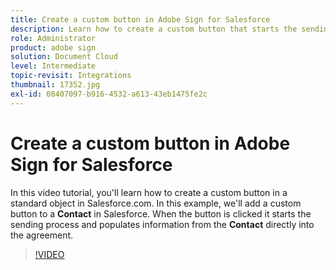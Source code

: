 ```yaml
---
title: Create a custom button in Adobe Sign for Salesforce
description: Learn how to create a custom button that starts the sending process and auto populates an agreement
role: Administrator
product: adobe sign
solution: Document Cloud
level: Intermediate
topic-revisit: Integrations
thumbnail: 17352.jpg
exl-id: 08407097-b916-4532-a613-43eb1475fe2c
---
```

# Create a custom button in Adobe Sign for Salesforce

In this video tutorial, you'll learn how to create a custom button in a standard object in Salesforce.com. In this example, we'll add a custom button to a **Contact** in Salesforce. When the button is clicked it starts the sending process and populates information from the **Contact** directly into the agreement.

>[!VIDEO](https://video.tv.adobe.com/v/17352?hidetitle=true)
